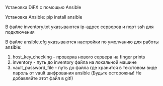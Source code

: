 Установка DiFX с помощью Ansible


Установка Ansible:
pip install ansible

В файле inventory.txt указываются ip-адрес серверов и порт ssh для подключения

В файле ansible.cfg указываются настройки по умолчанию для работы ansible:
1) host_key_checking - проверка нового сервера на finger prints
2) inventory - путь до inventory файла на локальной машине
3) vault_password_file - путь до файла где хранится в текстовом виде пароль от vault шифрования ansible (Будьте осторожны! Не добавляйте этот файл в git!)
